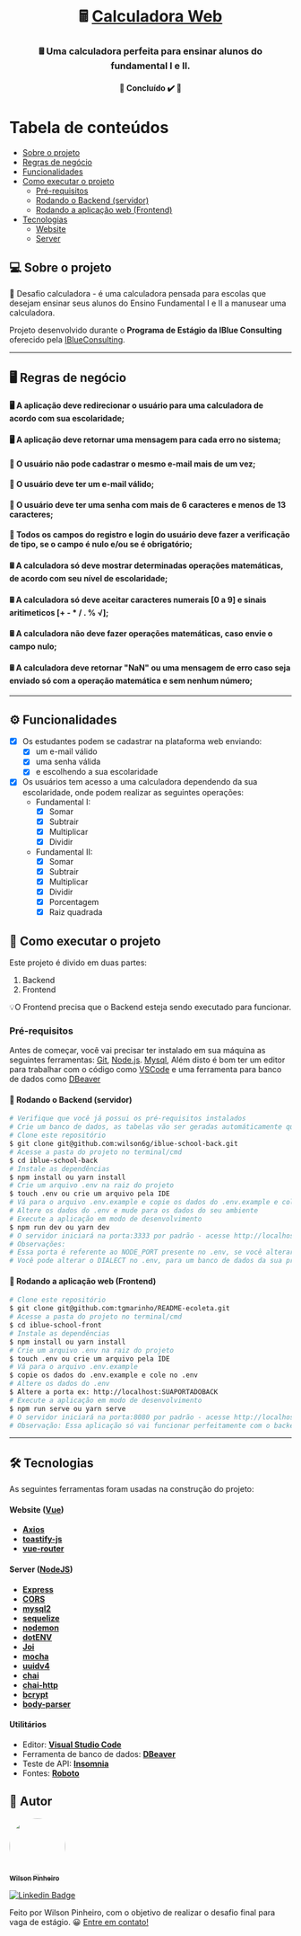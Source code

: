 <h1 align="center">
     🖩 <a href="#" alt="site do ecoleta"> Calculadora Web </a>
</h1>

<h3 align="center">
    🖩 Uma calculadora perfeita para ensinar alunos do fundamental I e II.
</h3>

<h4 align="center">
	🚧   Concluído ✔️ 🚧
</h4>

Tabela de conteúdos
=================
<!--ts-->
   * [Sobre o projeto](#-sobre-o-projeto)
   * [Regras de negócio](#-regras-de-negocio)
   * [Funcionalidades](#-funcionalidades)
   * [Como executar o projeto](#-como-executar-o-projeto)
     * [Pré-requisitos](#pré-requisitos)
     * [Rodando o Backend (servidor)](#user-content--rodando-o-backend-servidor)
     * [Rodando a aplicação web (Frontend)](#user-content--rodando-a-aplicação-web-frontend)
   * [Tecnologias](#-tecnologias)
     * [Website](#user-content-website--react----typescript)
     * [Server](#user-content-server--nodejs----typescript)
<!--te-->


## 💻 Sobre o projeto

🏫 Desafio calculadora - é uma calculadora pensada para escolas que desejam ensinar seus alunos do Ensino Fundamental I e II a manusear uma calculadora.

Projeto desenvolvido durante o **Programa de Estágio da IBlue Consulting** oferecido pela [IBlueConsulting](https://www.iblueconsulting.com.br/).

---

## 🖥️ Regras de negócio
#### 🖥️ A aplicação deve redirecionar o usuário para uma calculadora de acordo com sua escolaridade;
#### 🖥️ A aplicação deve retornar uma mensagem para cada erro no sistema; 
#### 🧍 O usuário não pode cadastrar o mesmo e-mail mais de um vez;
#### 🧍 O usuário deve ter um e-mail válido;
#### 🧍 O usuário deve ter uma senha com mais de 6 caracteres e menos de 13 caracteres;
#### 🧍 Todos os campos do registro e login do usuário deve fazer a verificação de tipo, se o campo é nulo e/ou se é obrigatório;
#### 🖩 A calculadora só deve mostrar determinadas operações matemáticas, de acordo com seu nível de escolaridade;
#### 🖩 A calculadora só deve aceitar caracteres numerais [0 a 9] e sinais aritimeticos [+ - * / . % √];
#### 🖩 A calculadora não deve fazer operações matemáticas, caso envie o campo nulo;
#### 🖩 A calculadora deve retornar "NaN" ou uma mensagem de erro caso seja enviado só com a operação matemática e sem nenhum número; 
---

## ⚙️ Funcionalidades

- [x] Os estudantes podem se cadastrar na plataforma web enviando:
  - [x] um e-mail válido
  - [x] uma senha válida
  - [x] e escolhendo a sua escolaridade

- [x] Os usuários tem acesso a uma calculadora dependendo da sua escolaridade, onde podem realizar as seguintes operações:
  - Fundamental I:
    - [x] Somar
    - [x] Subtrair
    - [x] Multiplicar
    - [x] Dividir
  - Fundamental II:
    - [x] Somar
    - [x] Subtrair
    - [x] Multiplicar
    - [x] Dividir
    - [x] Porcentagem
    - [x] Raiz quadrada

## 🚀 Como executar o projeto

Este projeto é divido em duas partes:
1. Backend 
2. Frontend

💡O Frontend precisa que o Backend esteja sendo executado para funcionar.

### Pré-requisitos

Antes de começar, você vai precisar ter instalado em sua máquina as seguintes ferramentas:
[Git](https://git-scm.com), [Node.js](https://nodejs.org/en/). [Mysql](https://dev.mysql.com/downloads/installer/), Além disto é bom ter um editor para trabalhar com o código como [VSCode](https://code.visualstudio.com/) e uma ferramenta para banco de dados como [DBeaver](https://dbeaver.io/download/)

#### 🎲 Rodando o Backend (servidor)

```bash
# Verifique que você já possui os pré-requisitos instalados
# Crie um banco de dados, as tabelas vão ser geradas automáticamente quando terminar todos esses passos
# Clone este repositório
$ git clone git@github.com:wilson6g/iblue-school-back.git
# Acesse a pasta do projeto no terminal/cmd
$ cd iblue-school-back
# Instale as dependências
$ npm install ou yarn install
# Crie um arquivo .env na raiz do projeto
$ touch .env ou crie um arquivo pela IDE
# Vá para o arquivo .env.example e copie os dados do .env.example e cole no .env
# Altere os dados do .env e mude para os dados do seu ambiente
# Execute a aplicação em modo de desenvolvimento
$ npm run dev ou yarn dev
# O servidor iniciará na porta:3333 por padrão - acesse http://localhost:3333
# Observações: 
# Essa porta é referente ao NODE_PORT presente no .env, se você alterar, terá que mudar a porta "3333" para a que você definiu.
# Você pode alterar o DIALECT no .env, para um banco de dados da sua preferência... postgress, por exemplo... consulte a documentação do sequelize.
```

#### 🧭 Rodando a aplicação web (Frontend)

```bash
# Clone este repositório
$ git clone git@github.com:tgmarinho/README-ecoleta.git
# Acesse a pasta do projeto no terminal/cmd
$ cd iblue-school-front
# Instale as dependências
$ npm install ou yarn install
# Crie um arquivo .env na raiz do projeto
$ touch .env ou crie um arquivo pela IDE
# Vá para o arquivo .env.example
$ copie os dados do .env.example e cole no .env
# Altere os dados do .env 
$ Altere a porta ex: http://localhost:SUAPORTADOBACK
# Execute a aplicação em modo de desenvolvimento
$ npm run serve ou yarn serve
# O servidor iniciará na porta:8080 por padrão - acesse http://localhost:8080
# Observação: Essa aplicação só vai funcionar perfeitamente com o backend em node rodando em paralelo, ou seja, ao mesmo tempo. 
```

---

## 🛠 Tecnologias

As seguintes ferramentas foram usadas na construção do projeto:

#### **Website**  ([Vue](https://vuejs.org/))

-   **[Axios](https://github.com/axios/axios)**
-   **[toastify-js](https://www.npmjs.com/package/toastify-js)**
-   **[vue-router](https://router.vuejs.org/)**

#### **Server**  ([NodeJS](https://nodejs.orgen/))

-   **[Express](https://expressjs.com/)**
-   **[CORS](https://expressjs.com/en/resources/middleware/cors.html)**
-   **[mysql2](https://github.com/mapbox/node-sqlite3)**
-   **[sequelize](https://sequelize.org/)**
-   **[nodemon](https://github.com/TypeStrong/ts-node)**
-   **[dotENV](https://github.com/motdotla/dotenv)**
-   **[Joi](https://github.com/hapijs/joi)**
-   **[mocha](https://mochajs.org/)**
-   **[uuidv4](https://www.npmjs.com/package/uuidv4)**
-   **[chai](https://www.chaijs.com/)**
-   **[chai-http](https://www.chaijs.com/plugins/chai-http/)**
-   **[bcrypt](https://www.npmjs.com/package/bcrypt)**
-   **[body-parser](https://www.npmjs.com/package/body-parser)**

#### **Utilitários**

-   Editor:  **[Visual Studio Code](https://code.visualstudio.com/)**
-   Ferramenta de banco de dados: **[DBeaver](https://dbeaver.io/)**
-   Teste de API:  **[Insomnia](https://insomnia.rest/)**
-   Fontes: **[Roboto](https://fonts.google.com/specimen/Roboto)**

## 🦸 Autor

<a href="https://blog.rocketseat.com.br/author/thiago/">
 <img style="border-radius: 50%;" src="https://avatars.githubusercontent.com/u/87429689?v=4" width="100px;" alt=""/>
 <br />
 <sub><b>Wilson Pinheiro</b></sub></a>
 <br />

[![Linkedin Badge](https://img.shields.io/twitter/url?label=LINKEDIN&logo=linkedin&style=social&url=https%3A%2F%2Fwww.linkedin.com%2Fin%2Fwilsonpinh%2F)](https://www.linkedin.com/in/wilsonpinh/) 

Feito por Wilson Pinheiro, com o objetivo de realizar o desafio final para vaga de estágio. 😀 [Entre em contato!](https://www.linkedin.com/in/wilsonpinh/)
